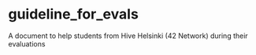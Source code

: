# guideline_for_evals
A document to help students from Hive Helsinki (42 Network) during their evaluations
